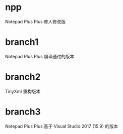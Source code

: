 # npp
Notepad Plus Plus 修人修改版

# branch1
Notepad Plus Plus 编译通过的版本

# branch2
TinyXml 重构版本

# branch3
Notepad Plus Plus 基于 Visual Studio 2017 (15.9) 的版本

